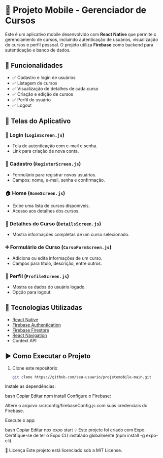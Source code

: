 # 📱 Projeto Mobile - Gerenciador de Cursos

Este é um aplicativo mobile desenvolvido com **React Native** que permite o gerenciamento de cursos, incluindo autenticação de usuários, visualização de cursos e perfil pessoal. O projeto utiliza **Firebase** como backend para autenticação e banco de dados.

## 🚀 Funcionalidades

- ✅ Cadastro e login de usuários
- ✅ Listagem de cursos
- ✅ Visualização de detalhes de cada curso
- ✅ Criação e edição de cursos
- ✅ Perfil do usuário
- ✅ Logout

## 🧭 Telas do Aplicativo

### 🔐 Login (`LoginScreen.js`)
- Tela de autenticação com e-mail e senha.
- Link para criação de nova conta.

### 📝 Cadastro (`RegisterScreen.js`)
- Formulário para registrar novos usuários.
- Campos: nome, e-mail, senha e confirmação.

### 🏠 Home (`HomeScreen.js`)
- Exibe uma lista de cursos disponíveis.
- Acesso aos detalhes dos cursos.

### 📄 Detalhes do Curso (`DetailsScreen.js`)
- Mostra informações completas de um curso selecionado.

### ➕ Formulário de Curso (`CursoFormScreen.js`)
- Adiciona ou edita informações de um curso.
- Campos para título, descrição, entre outros.

### 👤 Perfil (`ProfileScreen.js`)
- Mostra os dados do usuário logado.
- Opção para logout.

## 🔧 Tecnologias Utilizadas

- [React Native](https://reactnative.dev/)
- [Firebase Authentication](https://firebase.google.com/products/auth)
- [Firebase Firestore](https://firebase.google.com/products/firestore)
- [React Navigation](https://reactnavigation.org/)
- Context API

## ▶️ Como Executar o Projeto

1. Clone este repositório:
   ```bash
   git clone https://github.com/seu-usuario/projetomobile-main.git
Instale as dependências:

bash
Copiar
Editar
npm install
Configure o Firebase:

Altere o arquivo src/config/firebaseConfig.js com suas credenciais do Firebase.

Execute o app:

bash
Copiar
Editar
npx expo start
💡 Este projeto foi criado com Expo. Certifique-se de ter o Expo CLI instalado globalmente (npm install -g expo-cli).

📄 Licença
Este projeto está licenciado sob a MIT License.
